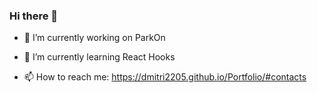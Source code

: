 ### Hi there 👋

- 🔭 I’m currently working on ParkOn

- 🌱 I’m currently learning React Hooks

- 📫 How to reach me: https://dmitri2205.github.io/Portfolio/#contacts

